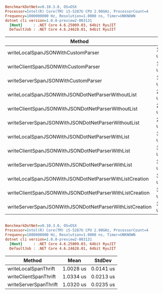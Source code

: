 ``` ini

BenchmarkDotNet=v0.10.3.0, OS=OSX
Processor=Intel(R) Core(TM) i5-5287U CPU 2.90GHz, ProcessorCount=4
Frequency=1000000000 Hz, Resolution=1.0000 ns, Timer=UNKNOWN
dotnet cli version=1.0.0-preview2-003131
  [Host]     : .NET Core 4.6.25009.03, 64bit RyuJIT
  DefaultJob : .NET Core 4.6.24628.01, 64bit RyuJIT


```
 |                                                  Method |      Mean |    StdDev |
 |-------------------------------------------------------- |---------- |---------- |
 |                      writeLocalSpanJSONWithCustomParser | 1.4042 us | 0.0165 us |
 |                     writeClientSpanJSONWithCustomParser | 1.4692 us | 0.0170 us |
 |                     writeServerSpanJSONWithCustomParser | 1.4303 us | 0.0189 us |
 |       writeLocalSpanJSONWithJSONDotNetParserWithoutList | 2.6782 us | 0.0293 us |
 |      writeClientSpanJSONWithJSONDotNetParserWithoutList | 2.6764 us | 0.0323 us |
 |      writeServerSpanJSONWithJSONDotNetParserWithoutList | 2.6316 us | 0.0319 us |
 |          writeLocalSpanJSONWithJSONDotNetParserWithList | 3.0389 us | 0.0307 us |
 |         writeClientSpanJSONWithJSONDotNetParserWithList | 3.0641 us | 0.0394 us |
 |         writeServerSpanJSONWithJSONDotNetParserWithList | 3.0670 us | 0.0565 us |
 |  writeLocalSpanJSONWithJSONDotNetParserWithListCreation | 3.1453 us | 0.0263 us |
 | writeClientSpanJSONWithJSONDotNetParserWithListCreation | 3.1033 us | 0.0583 us |
 | writeServerSpanJSONWithJSONDotNetParserWithListCreation | 3.1990 us | 0.0491 us |

``` ini

BenchmarkDotNet=v0.10.3.0, OS=OSX
Processor=Intel(R) Core(TM) i5-5287U CPU 2.90GHz, ProcessorCount=4
Frequency=1000000000 Hz, Resolution=1.0000 ns, Timer=UNKNOWN
dotnet cli version=1.0.0-preview2-003131
  [Host]     : .NET Core 4.6.25009.03, 64bit RyuJIT
  DefaultJob : .NET Core 4.6.24628.01, 64bit RyuJIT


```
 |                Method |      Mean |    StdDev |
 |---------------------- |---------- |---------- |
 |  writeLocalSpanThrift | 1.0028 us | 0.0141 us |
 | writeClientSpanThrift | 1.0334 us | 0.0213 us |
 | writeServerSpanThrift | 1.0320 us | 0.0235 us |

